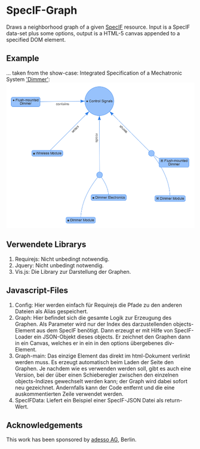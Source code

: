 # SpecIF-Graph
Draws a neighborhood graph of a given [SpecIF](http://specif.de) resource. Input is a SpecIF data-set plus some options, output is a HTML-5 canvas appended to a specified DOM element.

## Example
... taken from the show-case: Integrated Specification of a Mechatronic System ['Dimmer'](http://se.reqif.net/apps/reader.html#pid/ACP-59c8a7730000bca80137509a49b1218b/sid/SP-59c8a7730000bca80137509a49b1218b/relations/MEl-5a9ce0310000bca801378176dc4744e8):
![example](example.PNG)

## Verwendete Librarys 
1. Requirejs: Nicht unbedingt notwendig.
2. Jquery: Nicht unbedingt notwendig.
3. Vis.js: Die Library zur Darstellung der Graphen.

## Javascript-Files
1.	Config: Hier werden einfach für Requirejs die Pfade zu den anderen Dateien als Alias gespeichert.
2.	Graph: Hier befindet sich die gesamte Logik zur Erzeugung des Graphen. Als Parameter wird nur der Index des darzustellenden objects-Element aus dem SpecIF benötigt. Dann erzeugt er mit Hilfe von SpecIF-Loader ein JSON-Objekt dieses objects. Er zeichnet den Graphen dann in ein Canvas, welches er in ein in den options übergebenes div-Element. 
3.	Graph-main: Das einzige Element das direkt im html-Dokument verlinkt werden muss. Es erzeugt automatisch beim Laden der Seite den Graphen. Je nachdem wie es verwenden werden soll, gibt es auch eine Version, bei der über einen Schieberegler zwischen den einzelnen objects-Indizes gewechselt werden kann; der Graph wird dabei sofort neu gezeichnet. Andernfalls kann der Code entfernt und die eine auskommentierten Zeile verwendet werden.
4.	SpecIFData: Liefert ein Beispiel einer SpecIF-JSON Datei als return-Wert.

## Acknowledgements
This work has been sponsored by [adesso AG](http://adesso.de), Berlin.
